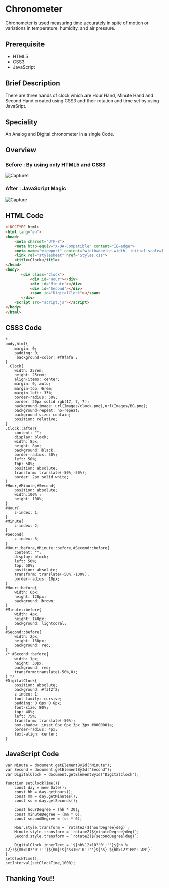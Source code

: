 
# Chronometer

Chronometer is used measuring time accurately in spite of motion or variations in temperature, humidity, and air pressure.

## Prerequisite
* HTML5 
* CSS3
* JavaScript


## Brief Description
There are three hands of clock which are Hour Hand, Minute Hand and Second Hand created using CSS3 and their rotation and time set by using JavaSript.

## Speciality 
An Analog and Digital chronometer in a single Code.

## Overview
### Before : By using only HTML5 and CSS3
![Capture1](https://user-images.githubusercontent.com/85799689/135759178-f354bc7b-58f5-40b0-a10f-84e1f54e7131.JPG)
### After : JavaScript Magic
![Capture](https://user-images.githubusercontent.com/85799689/135759067-8a39d8bb-5dd4-4409-9da2-4028d5171877.JPG)

## HTML Code
```HTML Code
<!DOCTYPE html>
<html lang="en">
<head>
    <meta charset="UTF-8">
    <meta http-equiv="X-UA-Compatible" content="IE=edge">
    <meta name="viewport" content="width=device-width, initial-scale=1.0">
    <link rel="stylesheet" href="Styles.css">
    <title>Clock</title>
</head>
<body>
       <div class="Clock">
           <div id="Hour"></div>
           <div id="Minute"></div>
           <div id="Second"></div>
           <span id="DigitalClock"></span>
       </div>
    <script src="script.js"></script>
</body>
</html>
```
## CSS3 Code
```CSS3 Code
*
body,html{
    margin: 0;
    padding: 0;
     background-color: #f9fafa ;
}
 .Clock{
    width: 25rem;
    height: 25rem;
    align-items: center;
    margin: 0, auto;
    margin-top: 6rem;
    margin-left: 33%;
    border-radius: 50%;
    border: 20px solid rgb(17, 7, 7);
    background-image: url(Images/clock.png),url(Images/BG.png);
    background-repeat: no-repeat;
    background-size: contain;
    position: relative;
} 
.Clock::after{
    content: "";
    display: block;
    width: 8px;
    height: 8px;
    background: black;
    border-radius: 50%;
    left: 50%;
    top: 50%;
    position: absolute;
    transform: translate(-50%,-50%);
    border: 2px solid white;
}
#Hour,#Minute,#Second{
    position: absolute;
    width:100% ;
    height: 100%;
}
#Hour{
    z-index: 1;
}
#Minute{
    z-index: 2;
}
#Second{
    z-index: 3;
}
#Hour::before,#Minute::before,#Second::before{
    content: "";
    display: block;
    left: 50%;
    top: 50%;
    position: absolute;
    transform: translate(-50%,-100%);
    border-radius: 10px;
}
#Hour::before{
    width: 6px;
    height: 120px;
    background: brown;
}
#Minute::before{
    width: 4px;
    height: 140px;
    background: lightcoral;
}
#Second::before{
    width: 2px;
    height: 160px;
    background: red;
}
/* #Second::before{
    width: 1px;
    height: 30px;
    background: red;
    transform:translate(-50%,0);
} */
#DigitalClock{
    position: absolute;
    background: #f3f2f2;
    z-index: 1;
    font-family: cursive;
    padding: 0 6px 0 6px;
    font-size: 80%;
    top: 48%;
    left: 75%;
    transform: translate(-50%);
    box-shadow: inset 0px 0px 3px 3px #0000001a;
    border-radius: 4px;
    text-align: center;
}
```
## JavaScript Code
```var Hour = document.getElementById("Hour");
var Minute = document.getElementById("Minute");
var Second = document.getElementById("Second");
var DigitalClock = document.getElementById("DigitalClock");

function setClockTime(){
    const day = new Date();
    const hh = day.getHours();
    const mm = day.getMinutes();
    const ss = day.getSeconds();

    const hourDegree = (hh * 30);
    const minuteDegree = (mm * 6);
    const secondDegree = (ss * 6);

    Hour.style.transform = `rotateZ(${hourDegree}deg)`;
    Minute.style.transform = `rotateZ(${minuteDegree}deg)`;
    Second.style.transform = `rotateZ(${secondDegree}deg)`;

    DigitalClock.innerText = `${hh%12<10?'0':''}${hh % 12}:${mm<10?'0':''}${mm}:${ss<10?'0':''}${ss} ${hh>12?'PM':'AM'}`
}
setClockTime();
setInterval(setClockTime,1000);
```

## Thanking You!!
